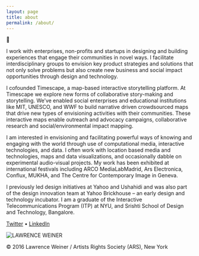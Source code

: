 ```yaml
---
layout: page
title: about
permalink: /about/
---
```


👋

I work with enterprises, non-profits and startups in designing and building experiences that engage their communities in novel ways. I facilitate interdisciplinary groups to envision key product strategies and solutions that not only solve problems but also create new business and social impact opportunities through design and technology.

I cofounded Timescape, a map-based interactive storytelling platform. At Timescape we explore new forms of collaborative story-making and storytelling. We’ve enabled social enterprises and educational institutions like MIT, UNESCO, and WWF to build narrative driven crowdsourced maps that drive new types of envisioning activities with their communities. These interactive maps enable outreach and advocacy campaigns, collaborative research and social/environmental impact mapping.

I am interested in envisioning and facilitating powerful ways of knowing and engaging with the world through use of computational media, interactive technologies, and data. I often work with location based media and technologies, maps and data visualizations, and occasionally dabble on experimental audio-visual projects. My work has been exhibited at international festivals including ARCO MediaLabMadrid, Ars Electronica, Conflux, MUKHA, and The Centre for Contemporary Image in Geneva.

I previously led design initiatives at Yahoo and Ushahidi and was also part of the design innovation team at Yahoo Brickhouse – an early design and technology incubator. I am a graduate of the Interactive Telecommunications Program (ITP) at NYU, and Srishti School of Design and Technology, Bangalore. 

[Twitter](https://twitter.com/voybhav) • [LinkedIn](https://in.linkedin.com/in/vbhawsar)

![LAWRENCE WEINER](http://www.moma.org/media/W1siZiIsIjIyMzczNiJdLFsicCIsImNvbnZlcnQiLCItcmVzaXplIDIwMDB4MjAwMFx1MDAzZSJdXQ.jpg?sha=6c7cf1ac26853b50)

© 2016 Lawrence Weiner / Artists Rights Society (ARS), New York